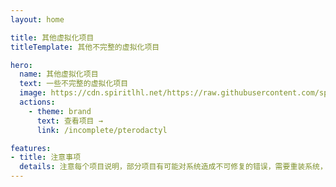 ```yaml
---
layout: home

title: 其他虚拟化项目
titleTemplate: 其他不完整的虚拟化项目

hero:
  name: 其他虚拟化项目
  text: 一些不完整的虚拟化项目
  image: https://cdn.spiritlhl.net/https://raw.githubusercontent.com/spiritlhls/pages/main/logo.png
  actions:
    - theme: brand
      text: 查看项目 →
      link: /incomplete/pterodactyl

features:
- title: 注意事项
  details: 注意每个项目说明，部分项目有可能对系统造成不可修复的错误，需要重装系统，请仔细查看说明
---
```

